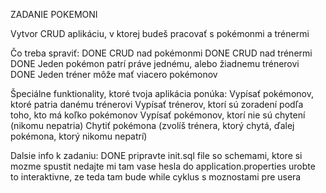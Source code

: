 ZADANIE POKEMONI

Vytvor CRUD aplikáciu, v ktorej budeš pracovať s pokémonmi a trénermi

Čo treba spraviť:
DONE    CRUD nad pokémonmi
DONE    CRUD nad trénermi
DONE    Jeden pokémon patrí práve jednému, alebo žiadnemu trénerovi
DONE    Jeden tréner môže mať viacero pokémonov

Špeciálne funktionality, ktoré tvoja aplikácia ponúka:
Vypísať pokémonov, ktoré patria danému trénerovi
Vypísať trénerov, ktorí sú zoradení podľa toho, kto má koľko pokémonov
Vypísať pokémonov, ktorí nie sú chytení (nikomu nepatria)
Chytiť pokémona (zvolíš trénera, ktorý chytá, ďalej pokémona, ktorý nikomu nepatrí)

Dalsie info k zadaniu:
DONE    pripravte init.sql file so schemami, ktore si mozme spustit
nedajte mi tam vase hesla do application.properties
urobte to interaktivne, ze teda tam bude while cyklus s moznostami pre usera